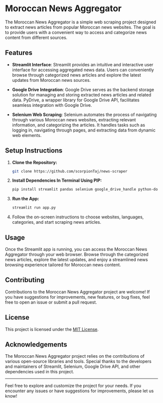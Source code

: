 # Moroccan News Aggregator

The Moroccan News Aggregator is a simple web scraping project designed to extract news articles from popular Moroccan news websites. The goal is to provide users with a convenient way to access and categorize news content from different sources.

## Features

- **Streamlit Interface**: Streamlit provides an intuitive and interactive user interface for accessing aggregated news data. Users can conveniently browse through categorized news articles and explore the latest updates from Moroccan news sources.

- **Google Drive Integration**: Google Drive serves as the backend storage solution for managing and storing extracted news articles and related data. PyDrive, a wrapper library for Google Drive API, facilitates seamless integration with Google Drive.

- **Selenium Web Scraping**: Selenium automates the process of navigating through various Moroccan news websites, extracting relevant information, and categorizing the articles. It handles tasks such as logging in, navigating through pages, and extracting data from dynamic web elements.

## Setup Instructions

1. **Clone the Repository:**

    ```bash
    git clone https://github.com/scorpionTaj/news-scraper
    ```

2. **Install Dependencies In Terminal Using PIP:**

    ```bash
    pip install streamlit pandas selenium google_drive_handle python-dotenv
    ```

3. **Run the App:**

    ```bash
    streamlit run app.py
    ```

4. Follow the on-screen instructions to choose websites, languages, categories, and start scraping news articles.


## Usage

Once the Streamlit app is running, you can access the Moroccan News Aggregator through your web browser. Browse through the categorized news articles, explore the latest updates, and enjoy a streamlined news browsing experience tailored for Moroccan news content.

## Contributing

Contributions to the Moroccan News Aggregator project are welcome! If you have suggestions for improvements, new features, or bug fixes, feel free to open an issue or submit a pull request.

## License

This project is licensed under the [MIT License](LICENSE).

## Acknowledgements

The Moroccan News Aggregator project relies on the contributions of various open-source libraries and tools. Special thanks to the developers and maintainers of Streamlit, Selenium, Google Drive API, and other dependencies used in this project.

---

Feel free to explore and customize the project for your needs. If you encounter any issues or have suggestions for improvements, please let us know!
